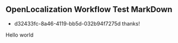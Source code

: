 ## OpenLocalization Workflow Test MarkDown
* d32433fc-8a46-4119-bb5d-032b94f7275d 
thanks!

Hello world